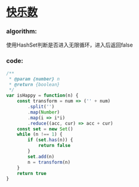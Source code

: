 # [快乐数](https://leetcode-cn.com/leetbook/read/top-interview-questions-medium/xw99u7/)

### algorithm:
使用HashSet判断是否进入无限循环，进入后返回false

### code:
```javascript
/**
 * @param {number} n
 * @return {boolean}
 */
var isHappy = function(n) {
    const transform = num => ('' + num)
        .split('')
        .map(Number)
        .map(i => i*i)
        .reduce((acc, cur) => acc + cur)
    const set = new Set()
    while (n !== 1) {
        if (set.has(n)) {
            return false
        }
        set.add(n)
        n = transform(n)
    }
    return true
}
```

